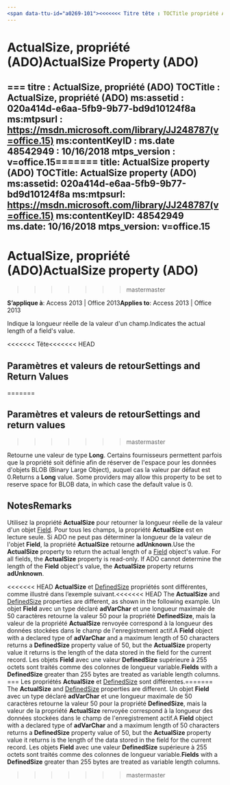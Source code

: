```yaml
---
<span data-ttu-id="a0269-101"><<<<<<< Titre tête : TOCTitle propriété ActualSize (ADO) : propriété ActualSize (ADO) ms:assetid : 020a414d-e6aa-5fb9-9b77-bd9d10124f8a ms:mtpsurl : https://msdn.microsoft.com/library/JJ248787(v=office.15) ms:contentKeyID : ms.date 48542949 : mtps_version 18/09/2015 : v = Office.15</span><span class="sxs-lookup"><span data-stu-id="a0269-101"><<<<<<< HEAD title: ActualSize Property (ADO) TOCTitle: ActualSize Property (ADO) ms:assetid: 020a414d-e6aa-5fb9-9b77-bd9d10124f8a ms:mtpsurl: https://msdn.microsoft.com/library/JJ248787(v=office.15) ms:contentKeyID: 48542949 ms.date: 09/18/2015 mtps_version: v=office.15</span></span>
---
```


# <a name="actualsize-property-ado"></a><span data-ttu-id="a0269-102">ActualSize, propriété (ADO)</span><span class="sxs-lookup"><span data-stu-id="a0269-102">ActualSize Property (ADO)</span></span>
<span data-ttu-id="a0269-103">=== titre : ActualSize, propriété (ADO) TOCTitle : ActualSize, propriété (ADO) ms:assetid : 020a414d-e6aa-5fb9-9b77-bd9d10124f8a ms:mtpsurl : https://msdn.microsoft.com/library/JJ248787(v=office.15) ms:contentKeyID : ms.date 48542949 : 10/16/2018 mtps_version : v=office.15</span><span class="sxs-lookup"><span data-stu-id="a0269-103">======= title: ActualSize property (ADO) TOCTitle: ActualSize property (ADO) ms:assetid: 020a414d-e6aa-5fb9-9b77-bd9d10124f8a ms:mtpsurl: https://msdn.microsoft.com/library/JJ248787(v=office.15) ms:contentKeyID: 48542949 ms.date: 10/16/2018 mtps_version: v=office.15</span></span>
---

# <a name="actualsize-property-ado"></a><span data-ttu-id="a0269-104">ActualSize, propriété (ADO)</span><span class="sxs-lookup"><span data-stu-id="a0269-104">ActualSize property (ADO)</span></span>
>>>>>>> <span data-ttu-id="a0269-105">master</span><span class="sxs-lookup"><span data-stu-id="a0269-105">master</span></span>

<span data-ttu-id="a0269-106">**S’applique à**: Access 2013 | Office 2013</span><span class="sxs-lookup"><span data-stu-id="a0269-106">**Applies to**: Access 2013 | Office 2013</span></span>

<span data-ttu-id="a0269-107">Indique la longueur réelle de la valeur d'un champ.</span><span class="sxs-lookup"><span data-stu-id="a0269-107">Indicates the actual length of a field's value.</span></span>

<span data-ttu-id="a0269-108"><<<<<<< Tête</span><span class="sxs-lookup"><span data-stu-id="a0269-108"><<<<<<< HEAD</span></span>
## <a name="settings-and-return-values"></a><span data-ttu-id="a0269-109">Paramètres et valeurs de retour</span><span class="sxs-lookup"><span data-stu-id="a0269-109">Settings and Return Values</span></span>
=======
## <a name="settings-and-return-values"></a><span data-ttu-id="a0269-110">Paramètres et valeurs de retour</span><span class="sxs-lookup"><span data-stu-id="a0269-110">Settings and return values</span></span>
>>>>>>> <span data-ttu-id="a0269-111">master</span><span class="sxs-lookup"><span data-stu-id="a0269-111">master</span></span>

<span data-ttu-id="a0269-p101">Retourne une valeur de type **Long**. Certains fournisseurs permettent parfois que la propriété soit définie afin de réserver de l'espace pour les données d'objets BLOB (Binary Large Object), auquel cas la valeur par défaut est 0.</span><span class="sxs-lookup"><span data-stu-id="a0269-p101">Returns a **Long** value. Some providers may allow this property to be set to reserve space for BLOB data, in which case the default value is 0.</span></span>

## <a name="remarks"></a><span data-ttu-id="a0269-114">Notes</span><span class="sxs-lookup"><span data-stu-id="a0269-114">Remarks</span></span>

<span data-ttu-id="a0269-p102">Utilisez la propriété **ActualSize** pour retourner la longueur réelle de la valeur d'un objet [Field](field-object-ado.md). Pour tous les champs, la propriété **ActualSize** est en lecture seule. Si ADO ne peut pas déterminer la longueur de la valeur de l'objet **Field**, la propriété **ActualSize** retourne **adUnknown**.</span><span class="sxs-lookup"><span data-stu-id="a0269-p102">Use the **ActualSize** property to return the actual length of a [Field](field-object-ado.md) object's value. For all fields, the **ActualSize** property is read-only. If ADO cannot determine the length of the **Field** object's value, the **ActualSize** property returns **adUnknown**.</span></span>

<span data-ttu-id="a0269-118"><<<<<<< HEAD **ActualSize** et [DefinedSize](definedsize-property-ado.md) propriétés sont différentes, comme illustré dans l’exemple suivant.</span><span class="sxs-lookup"><span data-stu-id="a0269-118"><<<<<<< HEAD The **ActualSize** and [DefinedSize](definedsize-property-ado.md) properties are different, as shown in the following example.</span></span> <span data-ttu-id="a0269-119">Un objet **Field** avec un type déclaré **adVarChar** et une longueur maximale de 50 caractères retourne la valeur 50 pour la propriété **DefinedSize**, mais la valeur de la propriété **ActualSize** renvoyée correspond à la longueur des données stockées dans le champ de l'enregistrement actif.</span><span class="sxs-lookup"><span data-stu-id="a0269-119">A **Field** object with a declared type of **adVarChar** and a maximum length of 50 characters returns a **DefinedSize** property value of 50, but the **ActualSize** property value it returns is the length of the data stored in the field for the current record.</span></span> <span data-ttu-id="a0269-120">Les objets **Field** avec une valeur **DefinedSize** supérieure à 255 octets sont traités comme des colonnes de longueur variable.</span><span class="sxs-lookup"><span data-stu-id="a0269-120">**Fields** with a **DefinedSize** greater than 255 bytes are treated as variable length columns.</span></span>
<span data-ttu-id="a0269-121">=== Les propriétés **ActualSize** et [DefinedSize](definedsize-property-ado.md) sont différentes.</span><span class="sxs-lookup"><span data-stu-id="a0269-121">======= The **ActualSize** and [DefinedSize](definedsize-property-ado.md) properties are different.</span></span> <span data-ttu-id="a0269-122">Un objet **Field** avec un type déclaré **adVarChar** et une longueur maximale de 50 caractères retourne la valeur 50 pour la propriété **DefinedSize**, mais la valeur de la propriété **ActualSize** renvoyée correspond à la longueur des données stockées dans le champ de l'enregistrement actif.</span><span class="sxs-lookup"><span data-stu-id="a0269-122">A **Field** object with a declared type of **adVarChar** and a maximum length of 50 characters returns a **DefinedSize** property value of 50, but the **ActualSize** property value it returns is the length of the data stored in the field for the current record.</span></span> <span data-ttu-id="a0269-123">Les objets **Field** avec une valeur **DefinedSize** supérieure à 255 octets sont traités comme des colonnes de longueur variable.</span><span class="sxs-lookup"><span data-stu-id="a0269-123">**Fields** with a **DefinedSize** greater than 255 bytes are treated as variable length columns.</span></span>
>>>>>>> <span data-ttu-id="a0269-124">master</span><span class="sxs-lookup"><span data-stu-id="a0269-124">master</span></span>

